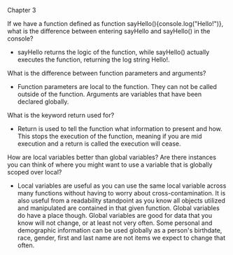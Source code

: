 Chapter 3

If we have a function defined as function sayHello(){console.log("Hello!")}, what is the difference between entering sayHello and sayHello() in the console?

- sayHello returns the logic of the function, while sayHello() actually executes the function, returning the log string Hello!.

What is the difference between function parameters and arguments?

- Function parameters are local to the function. They can not be called outside of the function. Arguments are variables that have been declared globally.

What is the keyword return used for?

- Return is used to tell the function what information to present and how. This stops the execution of the function, meaning if you are mid execution and a return is called the execution will cease.

How are local variables better than global variables? Are there instances you can think of where you might want to use a variable that is globally scoped over local?

- Local variables are useful as you can use the same local variable across many functions without having to worry about cross-contamination. It is also useful from a readability standpoint as you know all objects utilized and manipulated are contained in that given function. Global variables do have a place though. Global variables are good for data that you know will not change, or at least not very often. Some personal and demographic information can be used globally as a person's birthdate, race, gender, first and last name are not items we expect to change that often.
